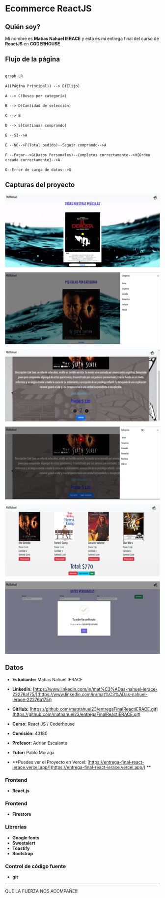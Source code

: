 # Ecommerce ReactJS

  

## Quién soy?

Mi nombre es **Matías Nahuel IERACE** y esta es mi entrega final del curso de **ReactJS** en **CODERHOUSE**
## Flujo de la página

```mermaid

graph LR

A((Página Principal)) --> B(Elijo)

A --> C(Busco por categoría)

B --> D(Cantidad de selección)

C --> B

D --> E[Continuar comprando]

E --SI-->A

E --NO-->F(Total pedido)--Seguir comprando-->A

F --Pagar-->G(Datos Personales)--Completos correctamente-->H{Orden creada correctamente}-->A

G--Error de carga de datos-->G
```
## Capturas del proyecto
![capturas del proyecto](./images/capturas/captura1.png)

  

![capturas del proyecto](./images/capturas/captura2.png)

  

![capturas del proyecto](./images/capturas/captura3.png)

  

![capturas del proyecto](./images/capturas/captura4.png)

  

![capturas del proyecto](./images/capturas/captura5.png)
 

![capturas del proyecto](./images/capturas/captura7.png)

## Datos

-   **Estudiante:**  Matias Nahuel IERACE
    
-   **LinkedIn:**  [https://www.linkedin.com/in/mat%C3%ADas-nahuel-ierace-22276a175/](https://www.linkedin.com/in/mat%C3%ADas-nahuel-ierace-22276a175/)
    
-   **GitHub:**  [https://github.com/matnahuel23/entregaFinalReactIERACE.git](https://github.com/matnahuel23/entregaFinalReactIERACE.git)
    
-   **Curso:**  React JS / Coderhouse
    
-   **Comisión:**  43180
    
-   **Profesor:**  Adrián Escalante
    
-   **Tutor:**  Pablo Moraga
    
-   **Puedes ver el Proyecto en Vercel:  [https://entrega-final-react-ierace.vercel.app/](https://entrega-final-react-ierace.vercel.app/)  **

### [](https://github.com/matnahuel23/entregaFinalReactIERACE/blob/master/README.md#frontend)Frontend

-   **React.js**

### [](https://github.com/matnahuel23/entregaFinalReactIERACE/blob/master/README.md#frontend-1)Frontend

-   **Firestore**

### [](https://github.com/matnahuel23/entregaFinalReactIERACE/blob/master/README.md#librer%C3%ADas)Librerías

-   **Google fonts**
-   **Sweetalert**
-   **Toastify**
-   **Bootstrap**

### [](https://github.com/matnahuel23/entregaFinalReactIERACE/blob/master/README.md#control-de-codigo-fuente)Control de código fuente

-   **git**

----------

QUE LA FUERZA NOS ACOMPAÑE!!!
